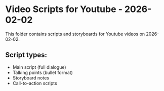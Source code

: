 # Video Scripts for Youtube - 2026-02-02

This folder contains scripts and storyboards for Youtube videos on 2026-02-02.

## Script types:
- Main script (full dialogue)
- Talking points (bullet format)
- Storyboard notes
- Call-to-action scripts

